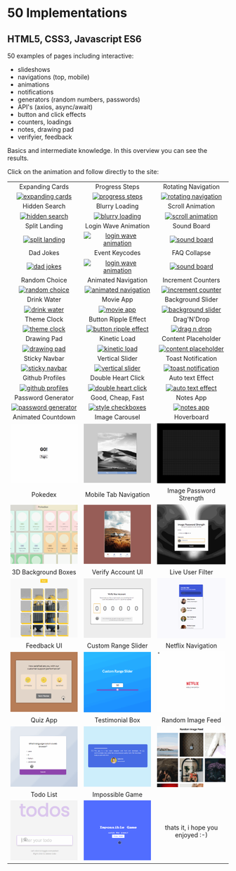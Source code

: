 # 50 Implementations

## HTML5, CSS3, Javascript ES6

50 examples of pages including interactive:

- slideshows
- navigations (top, mobile)
- animations
- notifications
- generators (random numbers, passwords)
- API's (axios, async/await)
- button and click effects
- counters, loadings
- notes, drawing pad
- verifyier, feedback

Basics and intermediate knowledge. In this overview you can see the results.

Click on the animation and follow directly to the site:

|                                                                                                                           |                                                                                                                                       |                                                                                                                                     |
| :-----------------------------------------------------------------------------------------------------------------------: | :-----------------------------------------------------------------------------------------------------------------------------------: | :---------------------------------------------------------------------------------------------------------------------------------: |
|                                                      Expanding Cards                                                      |                                                            Progress Steps                                                             |                                                         Rotating Navigation                                                         |
|    [![expanding cards](images/01.gif)](https://krisbaranski.github.io/50projects/course/01.expanding_cards/index.html)    |           [![progress steps](images/02.gif)](https://krisbaranski.github.io/50projects/course/02.progress_steps/index.html)           |     [![rotating navigation](images/03.gif)](https://krisbaranski.github.io/50projects/course/03.rotating_navigation/index.html)     |
|                                                       Hidden Search                                                       |                                                            Blurry Loading                                                             |                                                          Scroll Animation                                                           |
|      [![hidden search](images/04.gif)](https://krisbaranski.github.io/50projects/course/04.hidden_search/index.html)      |           [![blurry loading](images/05.gif)](https://krisbaranski.github.io/50projects/course/05.blurry_loading/index.html)           |        [![scroll animation](images/06.gif)](https://krisbaranski.github.io/50projects/course/06.scroll_animation/index.html)        |
|                                                       Split Landing                                                       |                                                         Login Wave Animation                                                          |                                                             Sound Board                                                             |
|      [![split landing](images/07.gif)](https://krisbaranski.github.io/50projects/course/07.split_landing/index.html)      |     [![login wave animation](images/08.gif)](https://krisbaranski.github.io/50projects/course/08.login_wave_animation/index.html)     |             [![sound board](images/09.png)](https://krisbaranski.github.io/50projects/course/09.sound_board/index.html)             |
|                                                         Dad Jokes                                                         |                                                            Event Keycodes                                                             |                                                            FAQ Collapse                                                             |
|          [![dad jokes](images/10.png)](https://krisbaranski.github.io/50projects/course/10.dad_jokes/index.html)          |        [![login wave animation](images/11.png)](https://krisbaranski.github.io/50projects/course/11.event_keycodes/index.html)        |            [![sound board](images/12.gif)](https://krisbaranski.github.io/50projects/course/12.faq_collapse/index.html)             |
|                                                       Random Choice                                                       |                                                          Animated Navigation                                                          |                                                         Increment Counters                                                          |
|      [![random choice](images/13.gif)](https://krisbaranski.github.io/50projects/course/13.random_choice/index.html)      |      [![animated navigation](images/14.gif)](https://krisbaranski.github.io/50projects/course/14.animated_navigation/index.html)      |      [![increment counter](images/15.gif)](https://krisbaranski.github.io/50projects/course/15.increment_counters/index.html)       |
|                                                        Drink Water                                                        |                                                               Movie App                                                               |                                                          Background Slider                                                          |
|        [![drink water](images/16.gif)](https://krisbaranski.github.io/50projects/course/16.drink_water/index.html)        |                [![movie app](images/17.gif)](https://krisbaranski.github.io/50projects/course/17.movie_app/index.html)                |       [![background slider](images/18.gif)](https://krisbaranski.github.io/50projects/course/18.background_slider/index.html)       |
|                                                        Theme Clock                                                        |                                                         Button Ripple Effect                                                          |                                                             Drag'N'Drop                                                             |
|        [![theme clock](images/19.gif)](https://krisbaranski.github.io/50projects/course/19.theme_clock/index.html)        |     [![button ripple effect](images/20.gif)](https://krisbaranski.github.io/50projects/course/20.button_ripple_effect/index.html)     |             [![drag n drop](images/21.gif)](https://krisbaranski.github.io/50projects/course/21.drag_n_drop/index.html)             |
|                                                        Drawing Pad                                                        |                                                             Kinetic Load                                                              |                                                         Content Placeholder                                                         |
|        [![drawing pad](images/22.gif)](https://krisbaranski.github.io/50projects/course/22.drawing_pad/index.html)        |             [![kinetic load](images/23.gif)](https://krisbaranski.github.io/50projects/course/23.kinetic_load/index.html)             |     [![content placeholder](images/24.gif)](https://krisbaranski.github.io/50projects/course/24.content_placeholder/index.html)     |
|                                                       Sticky Navbar                                                       |                                                            Vertical Slider                                                            |                                                         Toast Notification                                                          |
|      [![sticky navbar](images/25.gif)](https://krisbaranski.github.io/50projects/course/25.sticky_navbar/index.html)      |          [![vertical slider](images/26.gif)](https://krisbaranski.github.io/50projects/course/26.vertical_slider/index.html)          |      [![toast notification](images/27.gif)](https://krisbaranski.github.io/50projects/course/27.toast_notification/index.html)      |
|                                                      Github Profiles                                                      |                                                          Double Heart Click                                                           |                                                          Auto text Effect                                                           |
|    [![github profiles](images/28.gif)](https://krisbaranski.github.io/50projects/course/28.github_profiles/index.html)    |       [![double heart click](images/29.gif)](https://krisbaranski.github.io/50projects/course/29.double_heart_click/index.html)       |        [![auto text effect](images/30.gif)](https://krisbaranski.github.io/50projects/course/30.auto_text_effect/index.html)        |
|                                                    Password Generator                                                     |                                                           Good, Cheap, Fast                                                           |                                                              Notes App                                                              |
| [![password generator](images/31.gif)](https://krisbaranski.github.io/50projects/course/31.password_generator/index.html) |         [![style checkboxes](images/32.gif)](https://krisbaranski.github.io/50projects/course/32.style_checkboxes/index.html)         |               [![notes app](images/33.gif)](https://krisbaranski.github.io/50projects/course/33.notes_app/index.html)               |
|                                                    Animated Countdown                                                     |                                                            Image Carousel                                                             |                                                             Hoverboard                                                              |
| [![animated countdown](images/34.gif)](https://krisbaranski.github.io/50projects/course/34.animated_countdown/index.html) |           [![image carousel](images/35.gif)](https://krisbaranski.github.io/50projects/course/35.image_carousel/index.html)           |              [![hoverboard](images/36.gif)](https://krisbaranski.github.io/50projects/course/36.hoverboard/index.html)              |
|                                                          Pokedex                                                          |                                                         Mobile Tab Navigation                                                         |                                                       Image Password Strength                                                       |
|            [![pokedex](images/37.gif)](https://krisbaranski.github.io/50projects/course/37.pokedex/index.html)            |           [![mobile tab nav](images/38.gif)](https://krisbaranski.github.io/50projects/course/38.mobile_tab_nav/index.html)           | [![image password strength](images/39.gif)](https://krisbaranski.github.io/50projects/course/39.image_password_strength/index.html) |
|                                                    3D Background Boxes                                                    |                                                           Verify Account UI                                                           |                                                          Live User Filter                                                           |
|     [![3d background boxes](images/40.gif)](https://krisbaranski.github.io/50projects/course/40.3d_boxes/index.html)      |        [![verify account ui](images/41.gif)](https://krisbaranski.github.io/50projects/course/41.verify_account_ui/index.html)        |        [![live user filter](images/42.gif)](https://krisbaranski.github.io/50projects/course/42.live_user_filter/index.html)        |
|                                                        Feedback UI                                                        |                                                          Custom Range Slider                                                          |                                                         Netflix Navigation                                                          |
|        [![feedback ui](images/43.gif)](https://krisbaranski.github.io/50projects/course/43.feedback_ui/index.html)        |      [![custom range slider](images/44.gif)](https://krisbaranski.github.io/50projects/course/44.custom_range_slider/index.html)      |      [![netflix navigation](images/45.gif)](https://krisbaranski.github.io/50projects/course/45.netflix_navigation/index.html)      |
|                                                         Quiz App                                                          |                                                            Testimonial Box                                                            |                                                          Random Image Feed                                                          |
|           [![quiz app](images/46.gif)](https://krisbaranski.github.io/50projects/course/46.quiz_app/index.html)           | [![testimonial box switcher](images/47.gif)](https://krisbaranski.github.io/50projects/course/47.testimonial_box_switcher/index.html) |       [![random image feed](images/48.gif)](https://krisbaranski.github.io/50projects/course/48.random_image_feed/index.html)       |
|                                                         Todo List                                                         |                                                            Impossible Game                                                            |
|          [![todo list](images/49.gif)](https://krisbaranski.github.io/50projects/course/49.todo_list/index.html)          |          [![impossible game](images/50.gif)](https://krisbaranski.github.io/50projects/course/50.impossible_game/index.html)          |                                                  thats it, i hope you enjoyed :-)                                                   |
